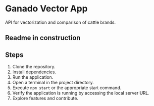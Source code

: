 # Ganado Vector App

API for vectorization and comparison of cattle brands.

## Readme in construction
## Steps
1. Clone the repository.
2. Install dependencies.
3. Run the application.
  1. Open a terminal in the project directory.
  2. Execute `npm start` or the appropriate start command.
  3. Verify the application is running by accessing the local server URL.
4. Explore features and contribute.
